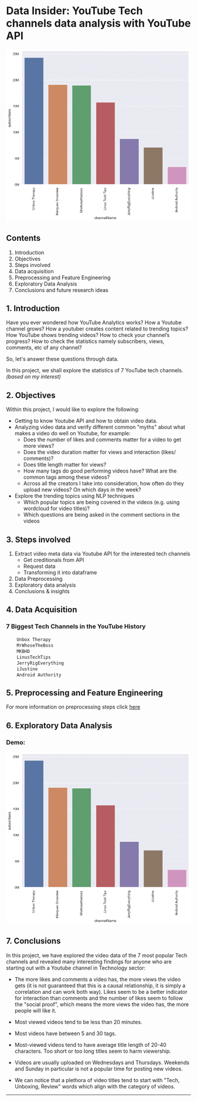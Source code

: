 # Data Insider: YouTube Tech channels data analysis with YouTube API

![tech](./Outputs/tech.gif)

## Contents
1. Introduction
2. Objectives
3. Steps involved 
4. Data acquisition
5. Preprocessing and Feature Engineering
6. Exploratory Data Analysis
7. Conclusions and future research ideas

## 1. Introduction
Have you ever wondered how YouTube Analytics works? How a Youtube channel grows? How a youtuber creates content related to trending topics? How YouTube shows trending videos? How to check your channel’s progress? How to check the statistics namely subscribers, views, comments, etc of any channel?

So, let's answer these questions through data.

In this project, we shall explore the statistics of 7 YouTube tech channels. *(based on my interest)*


## 2. Objectives

Within this project, I would like to explore the following:

- Getting to know Youtube API and how to obtain video data.
- Analyzing video data and verify different common "myths" about what makes a video do well on Youtube, for example:
    - Does the number of likes and comments matter for a video to get more views?
    - Does the video duration matter for views and interaction (likes/ comments)?
    - Does title length matter for views?
    - How many tags do good performing videos have? What are the common tags among these videos?
    - Across all the creators I take into consideration, how often do they upload new videos? On which days in the week?
- Explore the trending topics using NLP techniques
    - Which popular topics are being covered in the videos (e.g. using wordcloud for video titles)?
    - Which questions are being asked in the comment sections in the videos



## 3. Steps involved
1. Extract video meta data via Youtube API for the interested tech channels 
    * Get creditionals from API
    * Request data
    * Transforming it into dataframe  
2. Data Preprocessing
3. Exploratory data analysis
4. Conclusions & insights

## 4. Data Acquisition

### 7 Biggest Tech Channels in the YouTube History
        
        Unbox Therapy 
        MrWhoseTheBoss
        MKBHD
        LinusTechTips
        JerryRigEverything
        iJustine
        Android Authority

## 5. Preprocessing and Feature Engineering

For more information on preprocessing steps click [here](./analysis_of_tech.ipynb)

## 6. Exploratory Data Analysis
### Demo: 

![tech](./Outputs/tech.gif)


## 7. Conclusions
In this project, we have explored the video data of the 7 most popular Tech channels and revealed many interesting findings for anyone who are starting out with a Youtube channel in Technology sector:

- The more likes and comments a video has, the more views the video gets (it is not guaranteed that this is a causal relationship, it is simply a correlation and can work both way). Likes seem to be a better indicator for interaction than comments and the number of likes seem to follow the "social proof", which means the more views the video has, the more people will like it.

- Most viewed videos tend to be less than 20 minutes.

- Most videos have between 5 and 30 tags.

- Most-viewed videos tend to have average title length of 20-40 characters. Too short or too long titles seem to harm viewership.

- Videos are usually uploaded on Wednesdays and Thursdays. Weekends and Sunday in particular is not a popular time for posting new videos.

- We can notice that a plethora of video titles tend to start with "Tech, Unboxing, Review" words which align with the category of videos.

*****************
